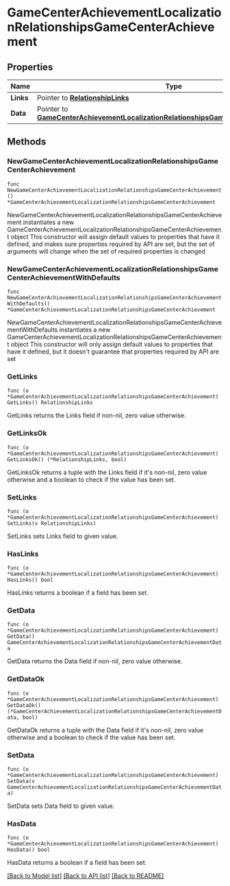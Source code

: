# GameCenterAchievementLocalizationRelationshipsGameCenterAchievement

## Properties

Name | Type | Description | Notes
------------ | ------------- | ------------- | -------------
**Links** | Pointer to [**RelationshipLinks**](RelationshipLinks.md) |  | [optional] 
**Data** | Pointer to [**GameCenterAchievementLocalizationRelationshipsGameCenterAchievementData**](GameCenterAchievementLocalizationRelationshipsGameCenterAchievementData.md) |  | [optional] 

## Methods

### NewGameCenterAchievementLocalizationRelationshipsGameCenterAchievement

`func NewGameCenterAchievementLocalizationRelationshipsGameCenterAchievement() *GameCenterAchievementLocalizationRelationshipsGameCenterAchievement`

NewGameCenterAchievementLocalizationRelationshipsGameCenterAchievement instantiates a new GameCenterAchievementLocalizationRelationshipsGameCenterAchievement object
This constructor will assign default values to properties that have it defined,
and makes sure properties required by API are set, but the set of arguments
will change when the set of required properties is changed

### NewGameCenterAchievementLocalizationRelationshipsGameCenterAchievementWithDefaults

`func NewGameCenterAchievementLocalizationRelationshipsGameCenterAchievementWithDefaults() *GameCenterAchievementLocalizationRelationshipsGameCenterAchievement`

NewGameCenterAchievementLocalizationRelationshipsGameCenterAchievementWithDefaults instantiates a new GameCenterAchievementLocalizationRelationshipsGameCenterAchievement object
This constructor will only assign default values to properties that have it defined,
but it doesn't guarantee that properties required by API are set

### GetLinks

`func (o *GameCenterAchievementLocalizationRelationshipsGameCenterAchievement) GetLinks() RelationshipLinks`

GetLinks returns the Links field if non-nil, zero value otherwise.

### GetLinksOk

`func (o *GameCenterAchievementLocalizationRelationshipsGameCenterAchievement) GetLinksOk() (*RelationshipLinks, bool)`

GetLinksOk returns a tuple with the Links field if it's non-nil, zero value otherwise
and a boolean to check if the value has been set.

### SetLinks

`func (o *GameCenterAchievementLocalizationRelationshipsGameCenterAchievement) SetLinks(v RelationshipLinks)`

SetLinks sets Links field to given value.

### HasLinks

`func (o *GameCenterAchievementLocalizationRelationshipsGameCenterAchievement) HasLinks() bool`

HasLinks returns a boolean if a field has been set.

### GetData

`func (o *GameCenterAchievementLocalizationRelationshipsGameCenterAchievement) GetData() GameCenterAchievementLocalizationRelationshipsGameCenterAchievementData`

GetData returns the Data field if non-nil, zero value otherwise.

### GetDataOk

`func (o *GameCenterAchievementLocalizationRelationshipsGameCenterAchievement) GetDataOk() (*GameCenterAchievementLocalizationRelationshipsGameCenterAchievementData, bool)`

GetDataOk returns a tuple with the Data field if it's non-nil, zero value otherwise
and a boolean to check if the value has been set.

### SetData

`func (o *GameCenterAchievementLocalizationRelationshipsGameCenterAchievement) SetData(v GameCenterAchievementLocalizationRelationshipsGameCenterAchievementData)`

SetData sets Data field to given value.

### HasData

`func (o *GameCenterAchievementLocalizationRelationshipsGameCenterAchievement) HasData() bool`

HasData returns a boolean if a field has been set.


[[Back to Model list]](../README.md#documentation-for-models) [[Back to API list]](../README.md#documentation-for-api-endpoints) [[Back to README]](../README.md)


